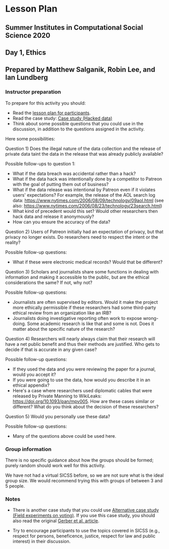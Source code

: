 # Lesson Plan
## Summer Institutes in Computational Social Science 2020
## Day 1, Ethics
## Prepared by Matthew Salganik, Robin Lee, and Ian Lundberg

### Instructor preparation

To prepare for this activity you should:
- Read the [lesson plan for participants](https://github.com/compsocialscience/summer-institute/blob/master/2020/materials/day1-intro-ethics/activity/lesson_plan_ethics_participants.md).
- Read the case study: [Case study (Hacked data)](https://bdes.datasociety.net/wp-content/uploads/2016/10/Patreon-Case-Study.pdf)
- Think about some possible questions that you could use in the discussion, in addition to the questions assigned in the activity.

Here some possibilities:

Question 1) Does the illegal nature of the data collection and the release of private data taint the data in the release that was already publicly available?

Possible follow-ups to question 1:
- What if the data breach was accidental rather than a hack?
- What if the data hack was intentionally done by a competitor to Patreon with the goal of putting them out of business?
- What if the data release was intentional by Patreon even if it violates users' expectations?  For example, the release of the AOL search log data: https://www.nytimes.com/2006/08/09/technology/09aol.html (see also: https://www.nytimes.com/2006/08/23/technology/23search.html)
- What kind of precedent would this set? Would other researchers then hack data and release it anonymously?
- How can you ensure the accuracy of the data?

Question 2) Users of Patreon initially had an expectation of privacy, but that privacy no longer exists. Do researchers need to respect the intent or the reality?

Possible follow-up questions:
- What if these were electronic medical records?  Would that be different?

Question 3) Scholars and journalists share some functions in dealing with information and making it accessible to the public, but are the ethical considerations the same? If not, why not?

Possible follow-up questions:
- Journalists are often supervised by editors. Would it make the project more ethically permissible if these researchers had some third-party ethical review from an organization like an IRB?
- Journalists doing investigative reporting often work to expose wrong-doing. Some academic research is like that and some is not. Does it matter about the specific nature of the research?

Question 4) Researchers will nearly always claim that their research will have a net public benefit and thus their methods are justified. Who gets to decide if that is accurate in any given case?

Possible follow-up questions:
- If they used the data and you were reviewing the paper for a journal, would you accept it?
- If you were going to use the data, how would you describe it in an ethical appendix?
- Here's a case where researchers used diplomatic cables that were released by Private Manning to WikiLeaks: https://doi.org/10.1093/pan/mpv005. How are these cases similar or different? What do you think about the decision of these researchers?

Question 5) Would you personally use these data?

Possible follow-up questions:
- Many of the questions above could be used here.

### Group information

There is no specific guidance about how the groups should be formed; purely random should work well for this activity.

We have not had a virtual SICSS before, so we are not sure what is the ideal group size.  We would recommend trying this with groups of between 3 and 5 people.

### Notes

- There is another case study that you could use [Alternative case study (Field experiments on voting)](https://github.com/compsocialscience/summer-institute/blob/master/2020/materials/day1-intro-ethics/activity/ethics_case_study.pdf).  If you use this case study, you should also read the original [Gerber et al. article](https://isps.yale.edu/sites/default/files/publication/2012/12/ISPS08-001.pdf).

- Try to encourage participants to use the topics covered in SICSS (e.g., respect for persons, beneficence, justice, respect for law and public interest) in their discussion.
